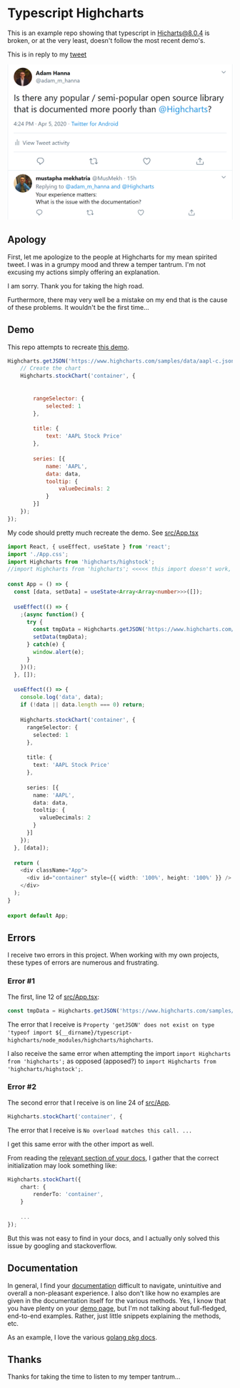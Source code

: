 # Typescript Highcharts

This is an example repo showing that typescript in Hicharts@8.0.4 is broken, or at the very least, doesn't follow the most recent demo's.

This is in reply to my [tweet](https://twitter.com/adam_m_hanna/status/1246941906975756289)

![tweet](tweet.png)

## Apology

First, let me apologize to the people at Highcharts for my mean spirited tweet. I was in a grumpy mood and threw a temper tantrum. I'm not excusing my actions simply offering an explanation.

I am sorry. Thank you for taking the high road.

Furthermore, there may very well be a mistake on my end that is the cause of these problems. It wouldn't be the first time...

## Demo

This repo attempts to recreate [this demo](https://jsfiddle.net/gh/get/library/pure/highcharts/highcharts/tree/master/samples/stock/demo/basic-line/).

```javascript
Highcharts.getJSON('https://www.highcharts.com/samples/data/aapl-c.json', function (data) {
    // Create the chart
    Highcharts.stockChart('container', {


        rangeSelector: {
            selected: 1
        },

        title: {
            text: 'AAPL Stock Price'
        },

        series: [{
            name: 'AAPL',
            data: data,
            tooltip: {
                valueDecimals: 2
            }
        }]
    });
});
```

My code should pretty much recreate the demo. See [src/App.tsx](src/App.tsx)

```typescript
import React, { useEffect, useState } from 'react';
import './App.css';
import Highcharts from 'highcharts/highstock';
//import Highcharts from 'highcharts'; <<<<< this import doesn't work, either

const App = () => {
  const [data, setData] = useState<Array<Array<number>>>([]);

  useEffect(() => {
    ;(async function() {
      try {
        const tmpData = Highcharts.getJSON('https://www.highcharts.com/samples/data/aapl-c.json');
        setData(tmpData);
      } catch(e) {
        window.alert(e);
      }
    })();
  }, []);

  useEffect(() => {
    console.log('data', data);
    if (!data || data.length === 0) return;

    Highcharts.stockChart('container', {
      rangeSelector: {
        selected: 1
      },

      title: {
        text: 'AAPL Stock Price'
      },

      series: [{
        name: 'AAPL',
        data: data,
        tooltip: {
          valueDecimals: 2
        }
      }]
    });
  }, [data]);

  return (
    <div className="App">
      <div id="container" style={{ width: '100%', height: '100%' }} />
    </div>
  );
}

export default App;

```

## Errors

I receive two errors in this project. When working with my own projects, these types of errors are numerous and frustrating.

### Error #1

The first, line 12 of [src/App.tsx](src/App.tsx): 

```typescript
const tmpData = Highcharts.getJSON('https://www.highcharts.com/samples/data/aapl-c.json');
```

The error that I receive is `Property 'getJSON' does not exist on type 'typeof import ${__dirname}/typescript-highcharts/node_modules/highcharts/highcharts`.

I also receive the same error when attempting the import `import Highcharts from 'highcharts';` as opposed (apposed?) to `import Highcharts from 'highcharts/highstock';`.

### Error #2

The second error that I receive is on line 24 of [src/App](src/App.tsx).

```typescript
Highcharts.stockChart('container', {
```

The error that I receive is `No overload matches this call. ...`

I get this same error with the other import as well.


From reading the [relevant section of your docs](https://api.highcharts.com/highcharts/chart.renderTo), I gather that the correct initialization may look something like:

```typescript
Highcharts.stockChart({
	chart: {
		renderTo: 'container',
	}

	...
});
```

But this was not easy to find in your docs, and I actually only solved this issue by googling and stackoverflow.

## Documentation

In general, I find your [documentation](https://api.highcharts.com/highcharts/) difficult to navigate, unintuitive and overall a non-pleasant experience. I also don't like how no examples are given in the documentation itself for the various methods. Yes, I know that you have plenty on your [demo page](https://www.highcharts.com/stock/demo/), but I'm not talking about full-fledged, end-to-end examples. Rather, just little snippets explaining the methods, etc.

As an example, I love the various [golang pkg docs](https://golang.org/pkg/crypto/).

## Thanks

Thanks for taking the time to listen to my temper tantrum...
